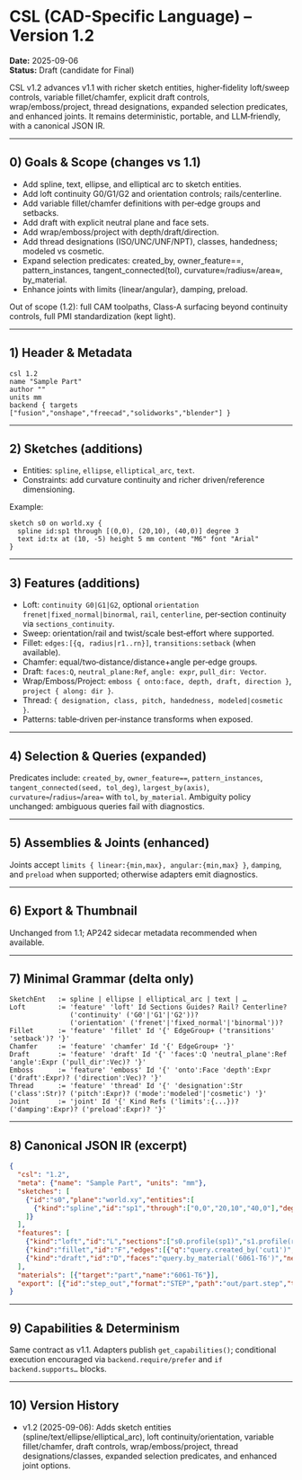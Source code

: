 # CSL (CAD-Specific Language) – Version 1.2
**Date:** 2025-09-06  
**Status:** Draft (candidate for Final)

CSL v1.2 advances v1.1 with richer sketch entities, higher‑fidelity loft/sweep controls, variable fillet/chamfer, explicit draft controls, wrap/emboss/project, thread designations, expanded selection predicates, and enhanced joints. It remains deterministic, portable, and LLM‑friendly, with a canonical JSON IR.

---

## 0) Goals & Scope (changes vs 1.1)
- Add spline, text, ellipse, and elliptical arc to sketch entities.
- Add loft continuity G0/G1/G2 and orientation controls; rails/centerline.
- Add variable fillet/chamfer definitions with per‑edge groups and setbacks.
- Add draft with explicit neutral plane and face sets.
- Add wrap/emboss/project with depth/draft/direction.
- Add thread designations (ISO/UNC/UNF/NPT), classes, handedness; modeled vs cosmetic.
- Expand selection predicates: created_by, owner_feature==, pattern_instances, tangent_connected(tol), curvature≈/radius≈/area≈, by_material.
- Enhance joints with limits {linear/angular}, damping, preload.

Out of scope (1.2): full CAM toolpaths, Class‑A surfacing beyond continuity controls, full PMI standardization (kept light).

---

## 1) Header & Metadata
```csl
csl 1.2
name "Sample Part"
author ""
units mm
backend { targets ["fusion","onshape","freecad","solidworks","blender"] }
```

---

## 2) Sketches (additions)
- Entities: `spline`, `ellipse`, `elliptical_arc`, `text`.
- Constraints: add curvature continuity and richer driven/reference dimensioning.

Example:
```csl
sketch s0 on world.xy {
  spline id:sp1 through [(0,0), (20,10), (40,0)] degree 3
  text id:tx at (10, -5) height 5 mm content "M6" font "Arial"
}
```

---

## 3) Features (additions)
- Loft: `continuity G0|G1|G2`, optional `orientation frenet|fixed_normal|binormal`, `rail`, `centerline`, per‑section continuity via `sections_continuity`.
- Sweep: orientation/rail and twist/scale best‑effort where supported.
- Fillet: `edges:[{q, radius|r1..rn}]`, `transitions:setback` (when available).
- Chamfer: equal/two‑distance/distance+angle per‑edge groups.
- Draft: `faces:Q`, `neutral_plane:Ref`, `angle: expr`, `pull_dir: Vector`.
- Wrap/Emboss/Project: `emboss { onto:face, depth, draft, direction }`, `project { along: dir }`.
- Thread: `{ designation, class, pitch, handedness, modeled|cosmetic }`.
- Patterns: table‑driven per‑instance transforms when exposed.

---

## 4) Selection & Queries (expanded)
Predicates include: `created_by`, `owner_feature==`, `pattern_instances`, `tangent_connected(seed, tol_deg)`, `largest_by(axis)`, `curvature≈`/`radius≈`/`area≈` with `tol`, `by_material`. Ambiguity policy unchanged: ambiguous queries fail with diagnostics.

---

## 5) Assemblies & Joints (enhanced)
Joints accept `limits { linear:{min,max}, angular:{min,max} }`, `damping`, and `preload` when supported; otherwise adapters emit diagnostics.

---

## 6) Export & Thumbnail
Unchanged from 1.1; AP242 sidecar metadata recommended when available.

---

## 7) Minimal Grammar (delta only)
```text
SketchEnt   := spline | ellipse | elliptical_arc | text | …
Loft        := 'feature' 'loft' Id Sections Guides? Rail? Centerline?
               ('continuity' ('G0'|'G1'|'G2'))?
               ('orientation' ('frenet'|'fixed_normal'|'binormal'))?
Fillet      := 'feature' 'fillet' Id '{' EdgeGroup+ ('transitions' 'setback')? '}'
Chamfer     := 'feature' 'chamfer' Id '{' EdgeGroup+ '}'
Draft       := 'feature' 'draft' Id '{' 'faces':Q 'neutral_plane':Ref 'angle':Expr ('pull_dir':Vec)? '}'
Emboss      := 'feature' 'emboss' Id '{' 'onto':Face 'depth':Expr ('draft':Expr)? ('direction':Vec)? '}'
Thread      := 'feature' 'thread' Id '{' 'designation':Str ('class':Str)? ('pitch':Expr)? ('mode':'modeled'|'cosmetic') '}'
Joint       := 'joint' Id '{' Kind Refs ('limits':{...})? ('damping':Expr)? ('preload':Expr)? '}'
```

---

## 8) Canonical JSON IR (excerpt)
```json
{
  "csl": "1.2",
  "meta": {"name": "Sample Part", "units": "mm"},
  "sketches": [
    {"id":"s0","plane":"world.xy","entities":[
      {"kind":"spline","id":"sp1","through":["0,0","20,10","40,0"],"degree":3}
    ]}
  ],
  "features": [
    {"kind":"loft","id":"L","sections":["s0.profile(sp1)","s1.profile(r1)"],"continuity":"G2","orientation":"frenet","result":"body"},
    {"kind":"fillet","id":"F","edges":[{"q":"query.created_by('cut1')","r":["2 mm","5 mm"]}],"transitions":"setback"},
    {"kind":"draft","id":"D","faces":"query.by_material('6061-T6')","neutral_plane":"world.xy","angle":"3 deg"}
  ],
  "materials": [{"target":"part","name":"6061-T6"}],
  "export": [{"id":"step_out","format":"STEP","path":"out/part.step","target":"part"}]
}
```

---

## 9) Capabilities & Determinism
Same contract as v1.1. Adapters publish `get_capabilities()`; conditional execution encouraged via `backend.require/prefer` and `if backend.supports…` blocks.

---

## 10) Version History
- v1.2 (2025-09-06): Adds sketch entities (spline/text/ellipse/elliptical_arc), loft continuity/orientation, variable fillet/chamfer, draft controls, wrap/emboss/project, thread designations/classes, expanded selection predicates, and enhanced joint options.


